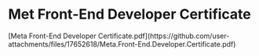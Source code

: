 <h1>Met Front-End Developer Certificate</h1>
[Meta Front-End Developer Certificate.pdf](https://github.com/user-attachments/files/17652618/Meta.Front-End.Developer.Certificate.pdf)
